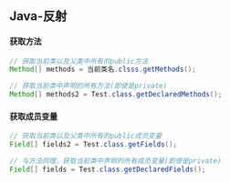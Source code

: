 ## Java-反射

#### 获取方法

```java
// 获取当前类以及父类中所有的public方法
Method[] methods = 当前类名.clsss.getMethods();

// 获取当前类中声明的所有方法(即使是private)
Method[] methods2 = Test.class.getDeclaredMethods();
```

#### 获取成员变量

```java
// 获取当前类以及父类中所有的public成员变量
Field[] fields2 = Test.class.getFields();

// 与方法同理，获取当前类中声明的所有成员变量(即使是private)
Field[] fields = Test.class.getDeclaredFields();
```



